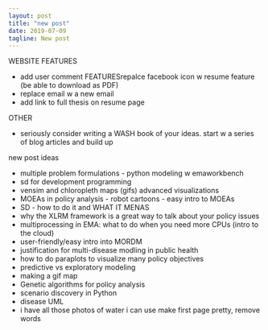 ```yaml
---
layout: post
title: "new post"
date: 2019-07-09
tagline: New post
---
```


WEBSITE FEATURES
- add user comment FEATURESrepalce facebook icon w resume feature (be able to download as PDF)
- replace email w a new email
- add link to full thesis on resume page

OTHER
- seriously consider writing a WASH book of your ideas. start w a series of blog articles and build up

new post ideas
- multiple problem formulations - python modeling w emaworkbench
- sd for development programming
- vensim and chloropleth maps (gifs) advanced visualizations
- MOEAs in policy analysis - robot cartoons - easy intro to MOEAs
- SD - how to do it and WHAT IT MENAS
- why the XLRM framework is a great way to talk about your policy issues
- multiprocessing in EMA: what to do when you need more CPUs (intro to the cloud)
- user-friendly/easy intro into MORDM
- justification for multi-disease modling in public health
- how to do paraplots to visualize many policy objectives
- predictive vs exploratory modeling
- making a gif map
- Genetic algorithms for policy analysis
- scenario discovery in Python
- disease UML
- i have all those photos of water i can use
make first page pretty, remove words
